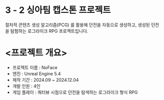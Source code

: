 3 - 2 싱아팀 캡스톤 프로젝트
========================================================
절차적 콘텐츠 생성 알고리즘(PCG) 를 활용해 던전을 자동으로 생성하고, 생성된 던전을 탐험하는 로그라이크 RPG 프로젝트입니다.


<프로젝트 개요>
===============
* 프로젝트 이름 : NoFace
* 엔진 : Unreal Engine 5.4
* 제작 기간 : 2024.09 ~ 2024.12.04
* 개발 인원 : 4인
* 게임 플레이 : 쿼터뷰 시점으로 던전을 탐색하는 로그라이크 형식 RPG

